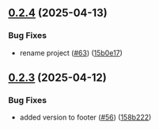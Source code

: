 ## [0.2.4](https://github.com/gearsandcode/cartales-ai/compare/v0.2.3...v0.2.4) (2025-04-13)


### Bug Fixes

* rename project ([#63](https://github.com/gearsandcode/cartales-ai/issues/63)) ([15b0e17](https://github.com/gearsandcode/cartales-ai/commit/15b0e17625650e1de12bf6a61429c585f1cd9c40))

## [0.2.3](https://github.com/gearsandcode/cartales-ai/compare/v0.2.2...v0.2.3) (2025-04-12)

### Bug Fixes

- added version to footer ([#56](https://github.com/gearsandcode/cartales-ai/issues/56)) ([158b222](https://github.com/gearsandcode/cartales-ai/commit/158b2220ba03b71c81651ce7f730e43e20d5b9eb))
